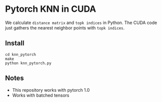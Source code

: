 # Pytorch KNN in CUDA
We calculate `distance matrix` and `topk indices` in Python.
The CUDA code just gathers the nearest neighbor points with `topk indices`.
## Install
```shell
cd knn_pytorch
make
python knn_pytorch.py
```
## Notes
- This repository works with pytorch 1.0
- Works with batched tensors
